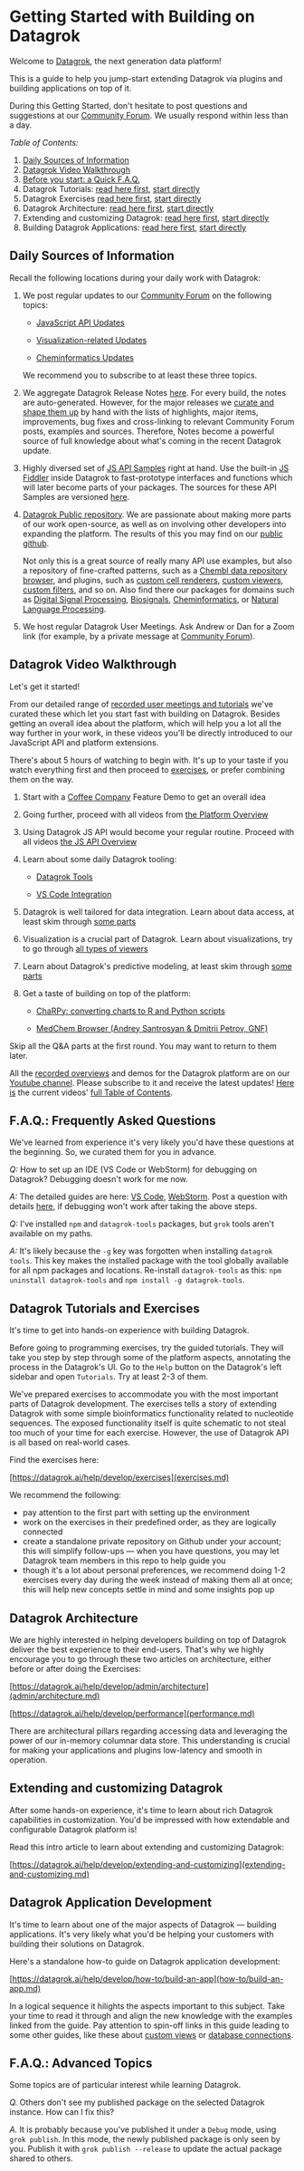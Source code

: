<!-- TITLE: &#8203;Getting Started-->
<!-- SUBTITLE: -->

# Getting Started with Building on Datagrok

Welcome to [Datagrok](https://www.datagrok.ai), the next generation data platform!

This is a guide to help you jump-start extending Datagrok via plugins and building applications on top of it.

During this Getting Started, don't hesitate to post questions and suggestions at our
[Community Forum](https://community.datagrok.ai/). We usually respond within less than a day.

*Table of Contents:*

1. [Daily Sources of Information](#daily-sources-of-information)
2. [Datagrok Video Walkthrough](#datagrok-video-walkthrough)
3. [Before you start: a Quick F.A.Q.](#faq-frequently-asked-questions)
4. Datagrok Tutorials: [read here first](#datagrok-tutorials-and-exercises), [start directly](https://public.datagrok.ai/)
5. Datagrok Exercises [read here first](#datagrok-tutorials-and-exercises), [start directly](exercises.md)
6. Datagrok Architecture: [read here first](#datagrok-architecture), [start directly](admin/architecture.md)
7. Extending and customizing Datagrok: [read here first](#extending-and-customizing-datagrok), [start directly](https://datagrok.ai/help/develop/extending-and-customizing)
8. Building Datagrok Applications: [read here first](#datagrok-application-development), [start directly](how-to/build-an-app.md)

## Daily Sources of Information

Recall the following locations during your daily work with Datagrok:

1. We post regular updates to our [Community Forum](https://community.datagrok.ai/) on the following topics:

   * [JavaScript API Updates](https://community.datagrok.ai/t/javascript-api-updates/526/9)
   
   * [Visualization-related Updates](https://community.datagrok.ai/t/visualization-related-updates/521/12)
   
   * [Cheminformatics Updates](https://community.datagrok.ai/t/cheminformatics-updates/457/9)
   
   We recommend you to subscribe to at least these three topics.
   
2. We aggregate Datagrok Release Notes [here](https://datagrok.ai/help/develop/release-history).
   For every build, the notes are auto-generated. However, for the major releases we
   [curate and shape them up](https://github.com/datagrok-ai/public/blob/master/help/develop/release-history.md#dev-build-08936)
   by hand with the lists of highlights, major items, improvements, bug fixes and cross-linking to relevant
   Community Forum posts, examples and sources. Therefore, Notes become a powerful source of full knowledge
   about what's coming in the recent Datagrok update.

3. Highly diversed set of [JS API Samples](https://public.datagrok.ai/js) right at hand. Use the built-in
   [JS Fiddler](https://public.datagrok.ai/js) inside Datagrok to fast-prototype interfaces and functions
   which will later become parts of your packages. The sources for these API Samples are versioned
   [here](https://github.com/datagrok-ai/public/tree/master/packages/ApiSamples).
   
4. [Datagrok Public repository](https://github.com/datagrok-ai/public). We are passionate about making
   more parts of our work open-source, as well as on involving other developers into expanding the platform.
   The results of this you may find on our [public github](https://github.com/datagrok-ai/public).  
   
   Not only this is a great source of really many API use examples, but also a repository of fine-crafted
   patterns, such as a [Chembl data repository browser](), and plugins, such as
   [custom cell renderers](https://github.com/datagrok-ai/public/blob/master/packages/Chem/src/rdkit_cell_renderer.js),
   [custom viewers](https://github.com/datagrok-ai/public/tree/master/packages/Viewers),
   [custom filters](https://github.com/datagrok-ai/public/blob/master/packages/Widgets/src/filters/radio_button_filter.js), and so on. Also find there our packages for domains such as
   [Digital Signal Processing](https://github.com/datagrok-ai/public/tree/master/packages/DSP), [Biosignals](https://github.com/datagrok-ai/public/tree/master/packages/BioSignals), [Cheminformatics](),
   or [Natural Language Processing](https://github.com/datagrok-ai/public/tree/master/packages/NLP).

5. We host regular Datagrok User Meetings. Ask Andrew or Dan for a Zoom link
   (for example, by a private message at [Community Forum](https://community.datagrok.ai/)).

## Datagrok Video Walkthrough

Let's get it started!

From our detailed range of [recorded user meetings and tutorials](https://www.youtube.com/channel/UCXPHEjOd4gyZ6m6Ji-iOBYg)
we've curated these which let you start fast with building on Datagrok. Besides getting an overall idea about the platform,
which will help you a lot all the way further in your work, in these videos you'll be directly introduced to our
JavaScript API and platform extensions.

There's about 5 hours of watching to begin with. It's up to your taste if you watch everything first and then
proceed to [exercises](#datagrok-tutorials-and-exercises), or prefer combining them on the way.

1. Start with a [Coffee Company](https://www.youtube.com/watch?v=tVwpRB8fikQ) Feature Demo to get an overall idea

2. Going further, proceed with all videos from [the Platform Overview](video-contents.md/#getting-started)

3. Using Datagrok JS API would become your regular routine. Proceed with all videos [the JS API Overview](video-contents.md/#java-script-api)

4. Learn about some daily Datagrok tooling:  

   * [Datagrok Tools](https://www.youtube.com/watch?v=zVVmlRorpjg&t=258s)
   
   * [VS Code Integration](https://www.youtube.com/watch?v=zVVmlRorpjg&t=870s)

5. Datagrok is well tailored for data integration. Learn about data access, at least skim through [some parts](video-contents.md/#data-access)

6. Visualization is a crucial part of Datagrok. Learn about visualizations, try to go
   through [all types of viewers](video-contents.md/#visualization)

7. Learn about Datagrok's predictive modeling, at least skim through [some parts](video-contents.md/#predictive-modeling)

8. Get a taste of building on top of the platform:  

   * [ChaRPy: converting charts to R and Python scripts](https://www.youtube.com/watch?v=seAgx5TbrzI&t=162s)
   
   * [MedChem Browser (Andrey Santrosyan & Dmitrii Petrov, GNF)](https://www.youtube.com/watch?v=seAgx5TbrzI&t=970s)

Skip all the Q&A parts at the first round. You may want to return to them later.

All the [recorded overviews](video-contents.md) and demos for the Datagrok platform  are on our [Youtube channel](https://www.youtube.com/channel/UCXPHEjOd4gyZ6m6Ji-iOBYg). Please subscribe to it and receive the latest updates!
[Here is](video-contents.md) the current videos' [full Table of Contents](video-contents.md).

## F.A.Q.: Frequently Asked Questions

We've learned from experience it's very likely you'd have these questions at the beginning. So, we curated them for you in advance.

*Q:* How to set up an IDE (VS Code or WebStorm) for debugging on Datagrok? Debugging doesn't work for me now.  

*A:* The detailed guides are here: [VS Code](develop.md#one-click-debugging-with-visual-studio-code),
[WebStorm](develop.md#one-click-debugging-with-jetbrains-ides).   Post a question with details [here](https://community.datagrok.ai/), if debugging won't work after taking the above steps.

*Q:* I've installed `npm` and `datagrok-tools` packages, but `grok` tools aren't available on my paths.  

*A:* It's likely because the `-g` key was forgotten when installing `datagrok tools`. This key makes the
     installed package with the tool globally available for all npm packages and locations. Re-install `datagrok-tools`
     as this: `npm uninstall datagrok-tools` and `npm install -g datagrok-tools`.

## Datagrok Tutorials and Exercises

It's time to get into hands-on experience with building Datagrok.

Before going to programming exercises, try the guided tutorials. They will take you step by step through
some of the platform aspects, annotating the process in the Datagrok's UI. Go to the `Help` button
on the Datagrok's left sidebar and open `Tutorials`. Try at least 2-3 of them.

We've prepared exercises to accommodate you with the most important parts of Datagrok development.
The exercises tells a story of extending Datagrok with some simple bioinformatics functionality
related to nucleotide sequences. The exposed functionality itself is quite schematic to not steal
too much of your time for each exercise. However, the use of Datagrok API is all based on real-world
cases.

Find the exercises here:

[https://datagrok.ai/help/develop/exercises](exercises.md)

We recommend the following:

* pay attention to the first part with setting up the environment
* work on the exercises in their predefined order, as they are logically connected
* create a standalone private repository on Github under your account; this will simplify follow-ups —
  when you have questions, you may let Datagrok team members in this repo to help guide you
* though it's a lot about personal preferences, we recommend doing 1-2 exercises every day during the week
  instead of making them all at once; this will help new concepts settle in mind and some insights pop up
  
## Datagrok Architecture
 
We are highly interested in helping developers building on top of Datagrok deliver the best experience
to their end-users. That's why we highly encourage you to go through these two articles on architecture,
either before or after doing the Exercises:

[https://datagrok.ai/help/develop/admin/architecture](admin/architecture.md)

[https://datagrok.ai/help/develop/performance](performance.md)

There are architectural pillars regarding accessing data and leveraging the power of our
in-memory columnar data store. This understanding is crucial for making your applications
and plugins low-latency and smooth in operation.

## Extending and customizing Datagrok

After some hands-on experience, it's time to learn about rich Datagrok capabilities in customization.
You'd be impressed with how extendable and configurable Datagrok platform is!

Read this intro article to learn about extending and customizing Datagrok:

[https://datagrok.ai/help/develop/extending-and-customizing](extending-and-customizing.md)

## Datagrok Application Development

It's time to learn about one of the major aspects of Datagrok — building applications.
It's very likely what you'd be helping your customers with building their solutions on Datagrok.

Here's a standalone how-to guide on Datagrok application development:

[https://datagrok.ai/help/develop/how-to/build-an-app](how-to/build-an-app.md)

In a logical sequence it hilights the aspects important to this subject. Take your time to read it through
and align the new knowledge with the examples linked from the guide. Pay attention to spin-off links in this guide
leading to some other guides, like these about [custom views](how-to/custom-views.md) or
[database connections](how-to/access-data.md).

## F.A.Q.: Advanced Topics

Some topics are of particular interest while learning Datagrok.

*Q.* Others don't see my published package on the selected Datagrok instance. How can I fix this?  

*A.* It is probably because you've published it under a `Debug` mode, using `grok publish`.
     In this mode, the newly published package is only seen by you. Publish it with
     `grok publish --release` to update the actual package shared to others.
   